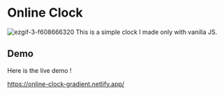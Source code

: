 # Online Clock
![ezgif-3-f608666320](https://user-images.githubusercontent.com/58810865/150636505-80461e3f-7f6f-401c-96fd-e33b72e66481.gif)
This is a simple clock I made only with vanilla JS.


## Demo

Here is the live demo !

https://online-clock-gradient.netlify.app/

